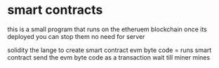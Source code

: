 # smart contracts

this is a small program that runs on the etheruem blockchain
once its deployed you can stop them no need for server

solidity the lange to create smart contract
evm byte code = runs smart contract
send the evm byte code as a transaction wait till miner mines 